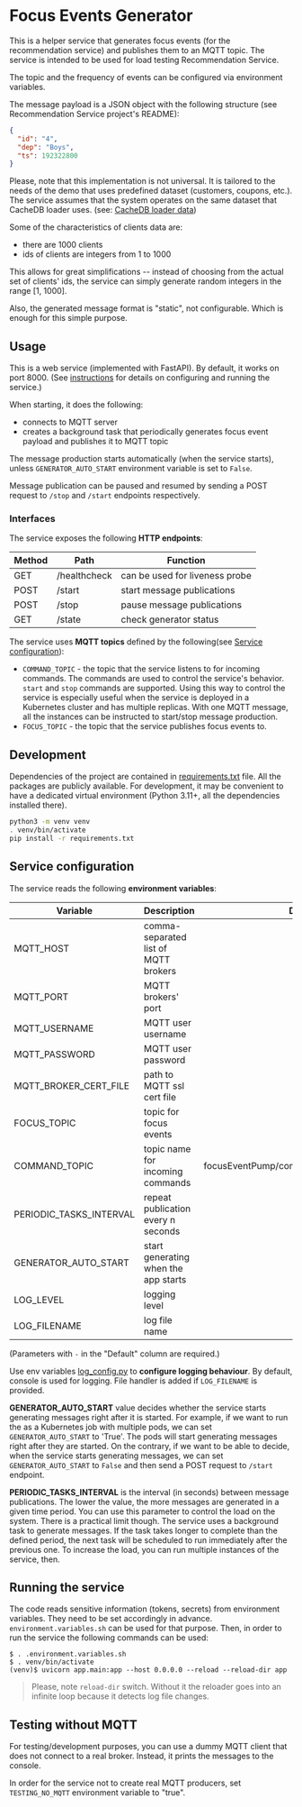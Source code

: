 # Focus Events Generator

This is a helper service that generates focus events (for the recommendation service)
and publishes them to an MQTT topic. The service is intended to be used for load testing Recommendation Service.

The topic and the frequency of events can be configured via environment variables.

The message payload is a JSON object with the following structure (see Recommendation Service project's README):

```json
{
  "id": "4",
  "dep": "Boys",
  "ts": 192322800
}
```

Please, note that this implementation is not universal. It is tailored to the needs of the
demo that uses predefined dataset (customers, coupons, etc.). The service assumes that the system operates on the same
dataset that CacheDB loader uses. (see: [CacheDB loader data](../cachedb-load-data/data))

Some of the characteristics of clients data are:
* there are 1000 clients
* ids of clients are integers from 1 to 1000

This allows for great simplifications -- instead of choosing from the actual set of clients' ids, the service can simply
generate random integers in the range [1, 1000].

Also, the generated message format is "static", not configurable. Which is enough for this simple purpose.


## Usage

This is a web service (implemented with FastAPI). By default, it works on port 8000.
(See [instructions](#running-the-service) for details on configuring and running the service.)

When starting, it does the following:

* connects to MQTT server
* creates a background task that periodically generates focus event payload and publishes it to MQTT topic

The message production starts automatically (when the service starts), unless `GENERATOR_AUTO_START` environment
variable is set to `False`.

Message publication can be paused and resumed by sending a POST request to `/stop` and `/start` endpoints respectively.

### Interfaces

The service exposes the following **HTTP endpoints**:

| Method | Path         | Function                       |
|--------|--------------|--------------------------------|
| GET    | /healthcheck | can be used for liveness probe |
| POST   | /start       | start message publications     |
| POST   | /stop        | pause message publications     |
| GET    | /state       | check generator status         |


The service uses **MQTT topics** defined by the following(see [Service configuration](#service-configuration)):
* `COMMAND_TOPIC` - the topic that the service listens to for incoming commands. The commands are used to control
  the service's behavior. `start` and `stop` commands are supported. Using this way to 
    control the service is especially useful when the service is deployed in a Kubernetes cluster and has multiple 
    replicas. With one MQTT message, all the instances can be instructed to start/stop message production.
* `FOCUS_TOPIC` - the topic that the service publishes focus events to.


## Development

Dependencies of the project are contained in [requirements.txt](requirements.txt) file. All the packages are publicly
available.
For development, it may be convenient to have a dedicated virtual environment (Python 3.11+, all the dependencies
installed there).

```bash
python3 -m venv venv
. venv/bin/activate
pip install -r requirements.txt
```

## Service configuration

The service reads the following **environment variables**:

| Variable                | Description                          |                Default |
|-------------------------|--------------------------------------|-----------------------:|
| MQTT_HOST               | comma-separated list of MQTT brokers |                      - |
| MQTT_PORT               | MQTT brokers' port                   |                   1883 |
| MQTT_USERNAME           | MQTT user username                   |                   None |
| MQTT_PASSWORD           | MQTT user password                   |                   None |
| MQTT_BROKER_CERT_FILE   | path to MQTT ssl cert file           |                   None |
| FOCUS_TOPIC             | topic for focus events               |                      - |
| COMMAND_TOPIC           | topic name for incoming commands     | focusEventPump/command |
| PERIODIC_TASKS_INTERVAL | repeat publication every n seconds   |                      1 |
| GENERATOR_AUTO_START    | start generating when the app starts |                   True |
| LOG_LEVEL               | logging level                        |                   INFO |
| LOG_FILENAME            | log file name                        |                     '' |

(Parameters with `-` in the "Default" column are required.)

Use env variables [log_config.py](./app/config/log_config.py) to **configure logging behaviour**.
By default, console is used for logging. File handler is added if `LOG_FILENAME` is provided.

**GENERATOR_AUTO_START** value decides whether the service starts generating messages right after it is started.
For example, if we want to run the as a Kubernetes job with multiple pods, we can set `GENERATOR_AUTO_START` to
'True'. The pods will start generating messages right after they are started. 
On the contrary, if we want to be able to decide, when the service starts generating messages, we can set `GENERATOR_AUTO_START`
to `False` and then send a POST request to `/start` endpoint.

**PERIODIC_TASKS_INTERVAL** is the interval (in seconds) between message publications. The lower the value, the more
messages are generated in a given time period. You can use this parameter to control the load on the system. 
There is a practical limit though. The service uses a background task to generate messages. If the task takes longer 
to complete than the defined period, the next task will be scheduled to run immediately after the previous one.
To increase the load, you can run multiple instances of the service, then.


## Running the service

The code reads sensitive information (tokens, secrets) from environment variables. They need to be set accordingly in
advance. `environment.variables.sh` can be used for that purpose. Then, in order to run the service the following
commands can be used:

```shell
$ . .environment.variables.sh
$ . venv/bin/activate
(venv)$ uvicorn app.main:app --host 0.0.0.0 --reload --reload-dir app
```

> Please, note `reload-dir` switch. Without it the reloader goes into an infinite loop because it detects log file
> changes.

## Testing without MQTT

For testing/development purposes, you can use a dummy MQTT client that does not connect to a real broker. 
Instead, it prints the messages to the console.

In order for the service not to create real MQTT producers, set `TESTING_NO_MQTT` environment variable to "true".


